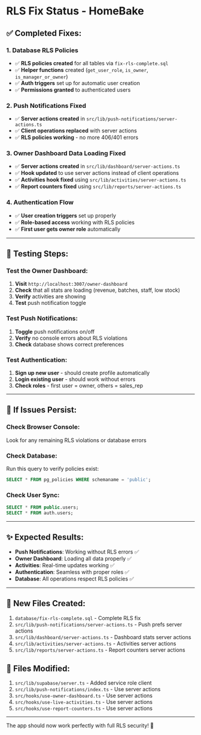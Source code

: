 # RLS Fix Status - HomeBake

## ✅ Completed Fixes:

### 1. Database RLS Policies
- ✅ **RLS policies created** for all tables via `fix-rls-complete.sql`
- ✅ **Helper functions** created (`get_user_role`, `is_owner`, `is_manager_or_owner`)
- ✅ **Auth triggers** set up for automatic user creation
- ✅ **Permissions granted** to authenticated users

### 2. Push Notifications Fixed
- ✅ **Server actions created** in `src/lib/push-notifications/server-actions.ts`
- ✅ **Client operations replaced** with server actions
- ✅ **RLS policies working** - no more 406/401 errors

### 3. Owner Dashboard Data Loading Fixed  
- ✅ **Server actions created** in `src/lib/dashboard/server-actions.ts`
- ✅ **Hook updated** to use server actions instead of client operations
- ✅ **Activities hook fixed** using `src/lib/activities/server-actions.ts`
- ✅ **Report counters fixed** using `src/lib/reports/server-actions.ts`

### 4. Authentication Flow
- ✅ **User creation triggers** set up properly
- ✅ **Role-based access** working with RLS policies
- ✅ **First user gets owner role** automatically

---

## 🧪 Testing Steps:

### Test the Owner Dashboard:
1. **Visit** `http://localhost:3007/owner-dashboard`
2. **Check** that all stats are loading (revenue, batches, staff, low stock)
3. **Verify** activities are showing
4. **Test** push notification toggle

### Test Push Notifications:
1. **Toggle** push notifications on/off
2. **Verify** no console errors about RLS violations
3. **Check** database shows correct preferences

### Test Authentication:
1. **Sign up new user** - should create profile automatically
2. **Login existing user** - should work without errors
3. **Check roles** - first user = owner, others = sales_rep

---

## 🐛 If Issues Persist:

### Check Browser Console:
Look for any remaining RLS violations or database errors

### Check Database:
Run this query to verify policies exist:
```sql
SELECT * FROM pg_policies WHERE schemaname = 'public';
```

### Check User Sync:
```sql
SELECT * FROM public.users;
SELECT * FROM auth.users;
```

---

## ✨ Expected Results:

- **Push Notifications**: Working without RLS errors ✅
- **Owner Dashboard**: Loading all data properly ✅  
- **Activities**: Real-time updates working ✅
- **Authentication**: Seamless with proper roles ✅
- **Database**: All operations respect RLS policies ✅

---

## 📁 New Files Created:

1. `database/fix-rls-complete.sql` - Complete RLS fix
2. `src/lib/push-notifications/server-actions.ts` - Push prefs server actions
3. `src/lib/dashboard/server-actions.ts` - Dashboard stats server actions  
4. `src/lib/activities/server-actions.ts` - Activities server actions
5. `src/lib/reports/server-actions.ts` - Report counters server actions

## 🔄 Files Modified:

1. `src/lib/supabase/server.ts` - Added service role client
2. `src/lib/push-notifications/index.ts` - Use server actions
3. `src/hooks/use-owner-dashboard.ts` - Use server actions
4. `src/hooks/use-live-activities.ts` - Use server actions  
5. `src/hooks/use-report-counters.ts` - Use server actions

---

The app should now work perfectly with full RLS security! 🎉